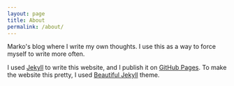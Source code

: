 ```yaml
---
layout: page
title: About
permalink: /about/
---
```


Marko's blog where I write my own thoughts.
I use this as a way to force myself to write more often.

I used [Jekyll](https://github.com/jekyll/jekyll) to write this website, and I publish it on [GitHub Pages](https://pages.github.com/).
To make the website this pretty, I used [Beautiful Jekyll](https://beautifuljekyll.com/) theme.
